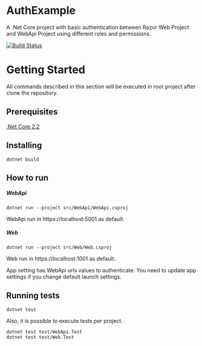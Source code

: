 # AuthExample
A .Net Core project with basic authentication between Razor Web Project and WebApi Project using different roles and permissions.

[![Build Status](https://travis-ci.org/Leanwit/AuthExample.svg?branch=master)](https://travis-ci.org/Leanwit/AuthExample)

# Getting Started
All commands described in this section will be executed in root project after clone the repository.
## Prerequisites
[.Net Core 2.2](https://dotnet.microsoft.com/download)

## Installing
```
dotnet build
```

## How to run
##### WebApi
```
dotnet run --project src/WebApi/WebApi.csproj
```
WebApi run in https://localhost:5001 as default.


##### Web
```
dotnet run --project src/Web/Web.csproj
```
Web run in https://localhost:1001 as default.

App setting has WebApi urls values to authenticate. You need to update app settings if you change default launch settings.

## Running tests
```
dotnet test
```
Also, it is possible to execute tests per project.
```
dotnet test test/WebApi.Test
dotnet test test/Web.Test
```
